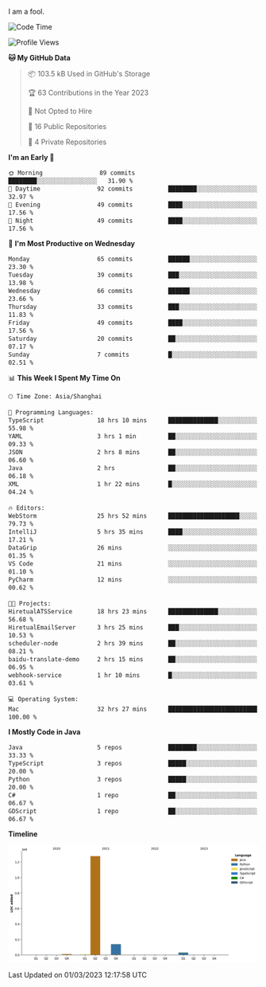 I am a fool.

<!--START_SECTION:waka-->
![Code Time](http://img.shields.io/badge/Code%20Time-133%20hrs%2042%20mins-blue)

![Profile Views](http://img.shields.io/badge/Profile%20Views-60-blue)

**🐱 My GitHub Data** 

> 📦 103.5 kB Used in GitHub's Storage 
 > 
> 🏆 63 Contributions in the Year 2023
 > 
> 🚫 Not Opted to Hire
 > 
> 📜 16 Public Repositories 
 > 
> 🔑 4 Private Repositories 
 > 
**I'm an Early 🐤** 

```text
🌞 Morning                89 commits          ████████░░░░░░░░░░░░░░░░░   31.90 % 
🌆 Daytime                92 commits          ████████░░░░░░░░░░░░░░░░░   32.97 % 
🌃 Evening                49 commits          ████░░░░░░░░░░░░░░░░░░░░░   17.56 % 
🌙 Night                  49 commits          ████░░░░░░░░░░░░░░░░░░░░░   17.56 % 
```
📅 **I'm Most Productive on Wednesday** 

```text
Monday                   65 commits          ██████░░░░░░░░░░░░░░░░░░░   23.30 % 
Tuesday                  39 commits          ███░░░░░░░░░░░░░░░░░░░░░░   13.98 % 
Wednesday                66 commits          ██████░░░░░░░░░░░░░░░░░░░   23.66 % 
Thursday                 33 commits          ███░░░░░░░░░░░░░░░░░░░░░░   11.83 % 
Friday                   49 commits          ████░░░░░░░░░░░░░░░░░░░░░   17.56 % 
Saturday                 20 commits          ██░░░░░░░░░░░░░░░░░░░░░░░   07.17 % 
Sunday                   7 commits           █░░░░░░░░░░░░░░░░░░░░░░░░   02.51 % 
```


📊 **This Week I Spent My Time On** 

```text
🕑︎ Time Zone: Asia/Shanghai

💬 Programming Languages: 
TypeScript               18 hrs 10 mins      ██████████████░░░░░░░░░░░   55.98 % 
YAML                     3 hrs 1 min         ██░░░░░░░░░░░░░░░░░░░░░░░   09.33 % 
JSON                     2 hrs 8 mins        ██░░░░░░░░░░░░░░░░░░░░░░░   06.60 % 
Java                     2 hrs               ██░░░░░░░░░░░░░░░░░░░░░░░   06.18 % 
XML                      1 hr 22 mins        █░░░░░░░░░░░░░░░░░░░░░░░░   04.24 % 

🔥 Editors: 
WebStorm                 25 hrs 52 mins      ████████████████████░░░░░   79.73 % 
IntelliJ                 5 hrs 35 mins       ████░░░░░░░░░░░░░░░░░░░░░   17.21 % 
DataGrip                 26 mins             ░░░░░░░░░░░░░░░░░░░░░░░░░   01.35 % 
VS Code                  21 mins             ░░░░░░░░░░░░░░░░░░░░░░░░░   01.10 % 
PyCharm                  12 mins             ░░░░░░░░░░░░░░░░░░░░░░░░░   00.62 % 

🐱‍💻 Projects: 
HiretualATSService       18 hrs 23 mins      ██████████████░░░░░░░░░░░   56.68 % 
HiretualEmailServer      3 hrs 25 mins       ███░░░░░░░░░░░░░░░░░░░░░░   10.53 % 
scheduler-node           2 hrs 39 mins       ██░░░░░░░░░░░░░░░░░░░░░░░   08.21 % 
baidu-translate-demo     2 hrs 15 mins       ██░░░░░░░░░░░░░░░░░░░░░░░   06.95 % 
webhook-service          1 hr 10 mins        █░░░░░░░░░░░░░░░░░░░░░░░░   03.61 % 

💻 Operating System: 
Mac                      32 hrs 27 mins      █████████████████████████   100.00 % 
```

**I Mostly Code in Java** 

```text
Java                     5 repos             ████████░░░░░░░░░░░░░░░░░   33.33 % 
TypeScript               3 repos             █████░░░░░░░░░░░░░░░░░░░░   20.00 % 
Python                   3 repos             █████░░░░░░░░░░░░░░░░░░░░   20.00 % 
C#                       1 repo              ██░░░░░░░░░░░░░░░░░░░░░░░   06.67 % 
GDScript                 1 repo              ██░░░░░░░░░░░░░░░░░░░░░░░   06.67 % 
```



**Timeline**

![Lines of Code chart](https://raw.githubusercontent.com/VeejaLiu/VeejaLiu/master/assets/bar_graph.png)


 Last Updated on 01/03/2023 12:17:58 UTC
<!--END_SECTION:waka-->
